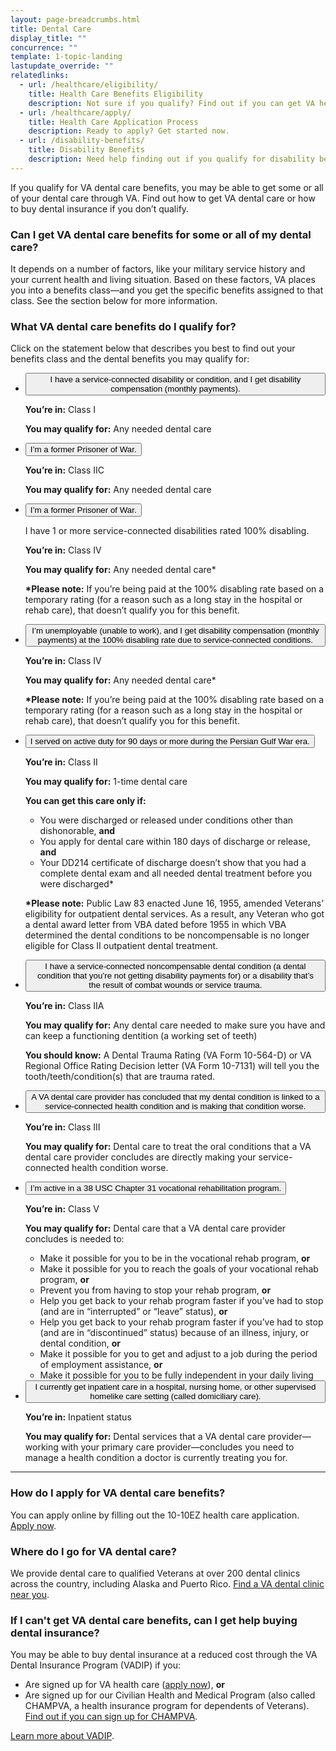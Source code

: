 ```yaml
---
layout: page-breadcrumbs.html
title: Dental Care
display_title: ""
concurrence: ""
template: 1-topic-landing
lastupdate_override: ""
relatedlinks:
  - url: /healthcare/eligibility/
    title: Health Care Benefits Eligibility
    description: Not sure if you qualify? Find out if you can get VA health care benefits.
  - url: /healthcare/apply/
    title: Health Care Application Process
    description: Ready to apply? Get started now.
  - url: /disability-benefits/
    title: Disability Benefits
    description: Need help finding out if you qualify for disability benefits? Learn more about these benefits.
---
```


<div class="va-introtext">

If you qualify for VA dental care benefits, you may be able to get some or all of your dental care through VA. Find out how to get VA dental care or how to buy dental insurance if you don’t qualify.

</div>

<div class="feature" markdown=“1”>

### Can I get VA dental care benefits for some or all of my dental care?

It depends on a number of factors, like your military service history and your current health and living situation. Based on these factors, VA places you into a benefits class—and you get the specific benefits assigned to that class. See the section below for more information.

</div>

### What VA dental care benefits do I qualify for?

Click on the statement below that describes you best to find out your benefits class and the dental benefits you may qualify for:

<div class="usa-accordion">
<ul class="usa-unstyled-list">
<li>
<button class="usa-button-unstyled usa-accordion-button" aria-controls="dental-care-disability">I have a service-connected disability or condition, and I get disability compensation (monthly payments).</button>
<div id="dental-care-disability" class="usa-accordion-content">

**You’re in:** Class I

**You may qualify for:** Any needed dental care

</div>
</li>
<li>
<button class="usa-button-unstyled usa-accordion-button" aria-controls="dental-care-pow">I’m a former Prisoner of War.</button>
<div id="dental-care-pow" class="usa-accordion-content">

**You’re in:** Class IIC

**You may qualify for:** Any needed dental care

</div>
</li>
<li>
<button class="usa-button-unstyled usa-accordion-button" aria-controls="dental-care-disability-100">I’m a former Prisoner of War.</button>
<div id="dental-care-disability-100" class="usa-accordion-content">

I have 1 or more service-connected disabilities rated 100% disabling.

**You’re in:** Class IV

**You may qualify for:** Any needed dental care\*

**\*Please note:** If you’re being paid at the 100% disabling rate based on a temporary rating (for a reason such as a long stay in the hospital or rehab care), that doesn’t qualify you for this benefit. 

</div>
</li>
<li>
<button class="usa-button-unstyled usa-accordion-button" aria-controls="dental-care-unemployable">I’m unemployable (unable to work), and I get disability compensation (monthly payments) at the 100% disabling rate due to service-connected conditions.</button>
<div id="dental-care-unemployable" class="usa-accordion-content">

**You’re in:** Class IV

**You may qualify for:** Any needed dental care\*

**\*Please note:** If you’re being paid at the 100% disabling rate based on a temporary rating (for a reason such as a long stay in the hospital or rehab care), that doesn’t qualify you for this benefit. 

</div>
</li>
<li>
<button class="usa-button-unstyled usa-accordion-button" aria-controls="dental-care-gulf-war">I served on active duty for 90 days or more during the Persian Gulf War era.</button>
<div id="dental-care-gulf-war" class="usa-accordion-content">

**You’re in:** Class II

**You may qualify for:** 1-time dental care

**You can get this care only if:**

- You were discharged or released under conditions other than dishonorable, **and**
- You apply for dental care within 180 days of discharge or release, **and**
- Your DD214 certificate of discharge doesn’t show that you had a complete dental exam and all needed dental treatment before you were discharged\*

**\*Please note:** Public Law 83 enacted June 16, 1955, amended Veterans’ eligibility for outpatient dental services. As a result, any Veteran who got a dental award letter from VBA dated before 1955 in which VBA determined the dental conditions to be noncompensable is no longer eligible for Class II outpatient dental treatment.

</div>
</li>
<li>
<button class="usa-button-unstyled usa-accordion-button" aria-controls="dental-care-noncompensable">I have a service-connected noncompensable dental condition (a dental condition that you’re not getting disability payments for) or a disability that’s the result of combat wounds or service trauma.</button>
<div id="dental-care-noncompensable" class="usa-accordion-content">

**You’re in:** Class IIA

**You may qualify for:** Any dental care needed to make sure you have and can keep a functioning dentition (a working set of teeth)

**You should know:** A Dental Trauma Rating (VA Form 10-564-D) or VA Regional Office Rating Decision letter (VA Form 10-7131) will tell you the tooth/teeth/condition(s) that are trauma rated.

</div>
</li>
<li>
<button class="usa-button-unstyled usa-accordion-button" aria-controls="dental-care-sc-worse">A VA dental care provider has concluded that my dental condition is linked to a service-connected health condition and is making that condition worse.</button>
<div id="dental-care-sc-worse" class="usa-accordion-content">

**You’re in:** Class III

**You may qualify for:** Dental care to treat the oral conditions that a VA dental care provider concludes are directly making your service-connected health condition worse.

</div>
</li>
<li>
<button class="usa-button-unstyled usa-accordion-button" aria-controls="dental-care-vre">I’m active in a 38 USC Chapter 31 vocational rehabilitation program.</button>
<div id="dental-care-vre" class="usa-accordion-content">

**You’re in:** Class V

**You may qualify for:** Dental care that a VA dental care provider concludes is needed to:

- Make it possible for you to be in the vocational rehab program, **or**
- Make it possible for you to reach the goals of your vocational rehab program, **or**
- Prevent you from having to stop your rehab program, **or**
- Help you get back to your rehab program faster if you’ve had to stop (and are in “interrupted” or “leave” status), **or**
- Help you get back to your rehab program faster if you’ve had to stop (and are in “discontinued” status) because of an illness, injury, or dental condition, **or**
- Make it possible for you to get and adjust to a job during the period of employment assistance, **or**
- Make it possible for you to be fully independent in your daily living

</div>
</li>
<li>
<button class="usa-button-unstyled usa-accordion-button" aria-controls="dental-care-inpatient">I currently get inpatient care in a hospital, nursing home, or other supervised homelike care setting (called domiciliary care).</button>
<div id="dental-care-inpatient" class="usa-accordion-content">

**You’re in:** Inpatient status

**You may qualify for:** Dental services that a VA dental care provider—working with your primary care provider—concludes you need to manage a health condition a doctor is currently treating you for.

</div>
</li>
</ul>
</div>

------

### How do I apply for VA dental care benefits? 

You can apply online by filling out the 10-10EZ health care application. [Apply now](/healthcare/apply/application/introduction/). 

### Where do I go for VA dental care? 

We provide dental care to qualified Veterans at over 200 dental clinics across the country, including Alaska and Puerto Rico. [Find a VA dental clinic near you](https://www.va.gov/DENTAL/Dental-Clinic-Locations-Finder.asp). 

### If I can't get VA dental care benefits, can I get help buying dental insurance? 

You may be able to buy dental insurance at a reduced cost through the VA Dental Insurance Program (VADIP) if you:

- Are signed up for VA health care ([apply now](/healthcare/apply/)), **or**
- Are signed up for our Civilian Health and Medical Program (also called CHAMPVA, a health insurance program for dependents of Veterans). [Find out if you can sign up for CHAMPVA](https://www.va.gov/purchasedcare/programs/dependents/champva/index.asp). 

[Learn more about VADIP](https://www.va.gov/healthbenefits/VADIP/). 

<script src="https://standards.usa.gov/assets/js/vendor/uswds.min.js" type="text/javascript"></script>

<!-- TODO: find a proper place to import USWDS JS for static pages -->
